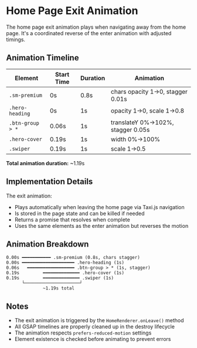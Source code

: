 # Home Page Exit Animation

The home page exit animation plays when navigating away from the home page. It's a coordinated reverse of the enter animation with adjusted timings.

## Animation Timeline

| Element | Start Time | Duration | Animation |
|---------|------------|----------|-----------|
| `.sm-premium` | 0s | 0.8s | chars opacity 1→0, stagger 0.01s |
| `.hero-heading` | 0s | 1s | opacity 1→0, scale 1→0.8 |
| `.btn-group > *` | 0.06s | 1s | translateY 0%→102%, stagger 0.05s |
| `.hero-cover` | 0.19s | 1s | width 0%→100% |
| `.swiper` | 0.19s | 1s | scale 1→0.5 |

**Total animation duration:** ~1.19s

## Implementation Details

The exit animation:
- Plays automatically when leaving the home page via Taxi.js navigation
- Is stored in the page state and can be killed if needed
- Returns a promise that resolves when complete
- Uses the same elements as the enter animation but reverses the motion

## Animation Breakdown

```
0.00s ━━━━━━━━━━━ .sm-premium (0.8s, chars stagger)
0.00s ━━━━━━━━━━━━━━━━━━━━ .hero-heading (1s)
0.06s   ━━━━━━━━━━━━━━━━━━ .btn-group > * (1s, stagger)
0.19s         ━━━━━━━━━━━━━━ .hero-cover (1s)
0.19s         ━━━━━━━━━━━━━━ .swiper (1s)
      └─────────────────────┘
              ~1.19s total
```

## Notes

- The exit animation is triggered by the `HomeRenderer.onLeave()` method
- All GSAP timelines are properly cleaned up in the destroy lifecycle
- The animation respects `prefers-reduced-motion` settings
- Element existence is checked before animating to prevent errors

